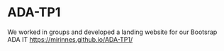 # ADA-TP1

We worked in groups and developed a landing website for our Bootsrap ADA IT
https://mirinnes.github.io/ADA-TP1/




